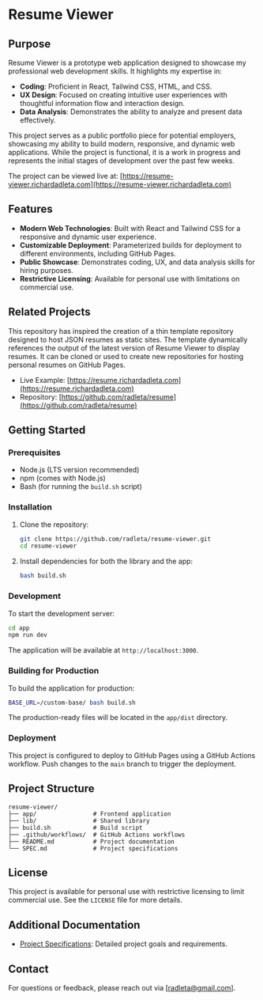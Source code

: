 # Resume Viewer

## Purpose

Resume Viewer is a prototype web application designed to showcase my professional web development skills. It highlights my expertise in:

- **Coding**: Proficient in React, Tailwind CSS, HTML, and CSS.
- **UX Design**: Focused on creating intuitive user experiences with thoughtful information flow and interaction design.
- **Data Analysis**: Demonstrates the ability to analyze and present data effectively.

This project serves as a public portfolio piece for potential employers, showcasing my ability to build modern, responsive, and dynamic web applications. While the project is functional, it is a work in progress and represents the initial stages of development over the past few weeks.

The project can be viewed live at: [https://resume-viewer.richardadleta.com](https://resume-viewer.richardadleta.com)

## Features

- **Modern Web Technologies**: Built with React and Tailwind CSS for a responsive and dynamic user experience.
- **Customizable Deployment**: Parameterized builds for deployment to different environments, including GitHub Pages.
- **Public Showcase**: Demonstrates coding, UX, and data analysis skills for hiring purposes.
- **Restrictive Licensing**: Available for personal use with limitations on commercial use.

## Related Projects

This repository has inspired the creation of a thin template repository designed to host JSON resumes as static sites. The template dynamically references the output of the latest version of Resume Viewer to display resumes. It can be cloned or used to create new repositories for hosting personal resumes on GitHub Pages.

- Live Example: [https://resume.richardadleta.com](https://resume.richardadleta.com)
- Repository: [https://github.com/radleta/resume](https://github.com/radleta/resume)

## Getting Started

### Prerequisites

- Node.js (LTS version recommended)
- npm (comes with Node.js)
- Bash (for running the `build.sh` script)

### Installation

1. Clone the repository:

   ```bash
   git clone https://github.com/radleta/resume-viewer.git
   cd resume-viewer
   ```

2. Install dependencies for both the library and the app:

   ```bash
   bash build.sh
   ```

### Development

To start the development server:

```bash
cd app
npm run dev
```

The application will be available at `http://localhost:3000`.

### Building for Production

To build the application for production:

```bash
BASE_URL=/custom-base/ bash build.sh
```

The production-ready files will be located in the `app/dist` directory.

### Deployment

This project is configured to deploy to GitHub Pages using a GitHub Actions workflow. Push changes to the `main` branch to trigger the deployment.

## Project Structure

```text
resume-viewer/
├── app/                # Frontend application
├── lib/                # Shared library
├── build.sh            # Build script
├── .github/workflows/  # GitHub Actions workflows
├── README.md           # Project documentation
└── SPEC.md             # Project specifications
```

## License

This project is available for personal use with restrictive licensing to limit commercial use. See the `LICENSE` file for more details.

## Additional Documentation

- [Project Specifications](SPEC.md): Detailed project goals and requirements.

## Contact

For questions or feedback, please reach out via [radleta@gmail.com].
